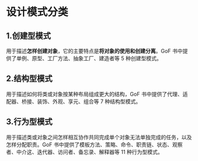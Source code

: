# 设计模式分类

## 1.创建型模式

用于描述**怎样创建对象**，它的主要特点是**将对象的使用和创建分离**。GoF 书中提供了单例、原型、工厂方法、抽象工厂、建造者等 5 种创建型模式。

## 2.结构型模式

用于描述如何将类或对象按某种布局组成更大的结构，GoF 书中提供了代理、适配器、桥接、装饰、外观、享元、组合等 7 种结构型模式。

## 3.行为型模式

用于描述类或对象之间怎样相互协作共同完成单个对象无法单独完成的任务，以及怎样分配职责。GoF 书中提供了模板方法、策略、命令、职责链、状态、观察者、中介这、迭代器、访问者、备忘录、解释器等 11 种行为型模式。